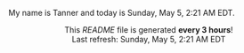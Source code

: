 My name is Tanner and today is Sunday, May 5, 2:21 AM EDT.

<p align="center">This <i>README</i> file is generated <b>every 3 hours</b>!</br>Last refresh: Sunday, May 5, 2:21 AM EDT<br /></p>

